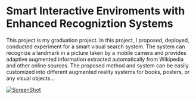 # Smart Interactive Enviroments with Enhanced Recogniztion Systems
This project is my graduation project. In this project, I proposed, deployed, conducted experiment for a smart visual search system. The system can recognize a landmark in a picture taken by a mobile camera and provides adaptive augmented information extracted automatically from Wikipedia and other online sources. The proposed method and system can be easily customized into different augmented reality systems for books, posters, or any visual objects...

[![ScreenShot](http://res.cloudinary.com/dppqpdago/image/upload/v1443517365/Screen_Shot_2015-09-29_at_11.02.19_AM_lyc5gg.png)](https://www.youtube.com/watch?v=X8U6eEx7tQo&list=PLWlCg_90R7rup8GANzT6Ie_pAyogSdfVW)
